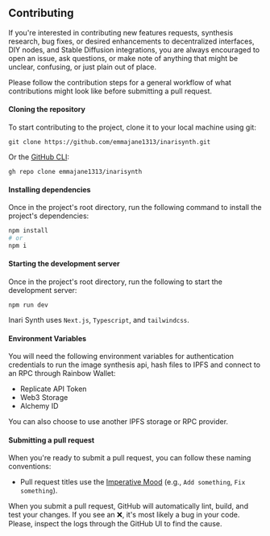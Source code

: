 ## Contributing
If you're interested in contributing new features requests, synthesis research, bug fixes, or desired enhancements to decentralized interfaces, DIY nodes, and Stable Diffusion integrations, you are always encouraged to open an issue, ask questions, or make note of anything that might be unclear, confusing, or just plain out of place.

Please follow the contribution steps for a general workflow of what contributions might look like before submitting a pull request.

#### Cloning the repository
To start contributing to the project, clone it to your local machine using git:

`git clone https://github.com/emmajane1313/inarisynth.git`

Or the  [GitHub CLI](https://cli.github.com/):

`gh repo clone emmajane1313/inarisynth`

#### Installing dependencies

Once in the project's root directory, run the following command to install the project's dependencies:

```bash
npm install
# or
npm i
```

#### Starting the development server

Once in the project's root directory, run the following to start the development server:

`npm run dev`

Inari Synth uses `Next.js`, `Typescript`, and `tailwindcss`.

#### Environment Variables
You will need the following environment variables for authentication credentials to run the image synthesis api, hash files to IPFS and connect to an RPC through Rainbow Wallet:
* Replicate API Token
* Web3 Storage 
* Alchemy ID

You can also choose to use another IPFS storage or RPC provider. 

#### Submitting a pull request

When you're ready to submit a pull request, you can follow these naming conventions:

-   Pull request titles use the  [Imperative Mood](https://en.wikipedia.org/wiki/Imperative_mood)  (e.g.,  `Add something`,  `Fix something`).

When you submit a pull request, GitHub will automatically lint, build, and test your changes. If you see an ❌, it's most likely a bug in your code. Please, inspect the logs through the GitHub UI to find the cause.

  